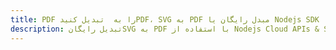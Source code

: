 ---title: PDF را به  تبدیل کنیدPDF، SVG به PDF مبدل رایگان یا Nodejs SDKdescription: تبدیل رایگانSVG به PDF با استفاده از Nodejs Cloud APIs & SDK همچنین اسناد PDF را در Cloud ایجاد، ویرایش و رندر کنید.---